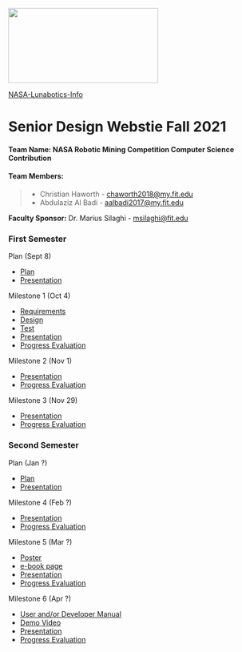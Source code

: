 <img src="https://www.nasa.gov/sites/default/files/thumbnails/image/nasa-logo-web-rgb.jpg"
     width ="300"
     height="150" />
     
[NASA-Lunabotics-Info](https://www.nasa.gov/content/lunabotics-information)
# Senior Design Webstie Fall 2021

#### **Team Name:** NASA Robotic Mining Competition Computer Science Contribution

#### Team Members:

>* Christian Haworth - chaworth2018@my.fit.edu
>* Abdulaziz Al Badi - aalbadi2017@my.fit.edu

**Faculty Sponsor:** Dr. Marius Silaghi - msilaghi@fit.edu

### First Semester

Plan (Sept 8)
* [Plan](https://drive.google.com/file/d/1_8q7mM-AACsWwGsIJsFEBiUEi4ok_QaE/view?usp=sharing)
* [Presentation](https://docs.google.com/presentation/d/1JdSLupcBhTeaAkCFKRA5VnPsDwXsxjjS/edit?usp=sharing&ouid=109925097899709774878&rtpof=true&sd=true)


Milestone 1 (Oct 4)
* [Requirements](https://docs.google.com/document/d/1pzu0VMk5pqB112BviQ9ZjfuQzv4lHs_A_5FeNchNzC8/edit?usp=sharing)
* [Design](https://docs.google.com/document/d/1JJw86_0Xgq4yMErXI_XOkI967VWaRSXoxfOLcvU-xQk/edit?usp=sharing)
* [Test](https://docs.google.com/document/d/1uuGmSTT17d-m7KtJD4fh3sV6-3Pf5d93/edit?usp=sharing&ouid=109925097899709774878&rtpof=true&sd=true)
* [Presentation](https://docs.google.com/presentation/d/1RNreUQcYFDkCLwyrRO-obXabLZfjq5ho/edit?usp=sharing&ouid=109925097899709774878&rtpof=true&sd=true)
* [Progress Evaluation](https://drive.google.com/file/d/14saIfd3R8t7eTu4E9v6WsFuztQyYhe6o/view?usp=sharing)

Milestone 2 (Nov 1)
* [Presentation](https://docs.google.com/presentation/d/1tCnLDUUATNTA00BX779tAzp4KgIftkou88k8YIOdcQo/edit?usp=sharing)
* [Progress Evaluation](https://docs.google.com/document/d/1eUlwAz22wiWvVBOg2DThmJseCLNlwTSz_f-iJnlyhcg/edit?usp=sharing)

Milestone 3 (Nov 29)
* [Presentation](url)
* [Progress Evaluation](url)

### Second Semester

Plan (Jan ?)
* [Plan](url)
* [Presentation](url)

Milestone 4 (Feb ?)
* [Presentation](url)
* [Progress Evaluation](url)

Milestone 5 (Mar ?)
* [Poster](url)
* [e-book page](url)
* [Presentation](url)
* [Progress Evaluation](url)

Milestone 6 (Apr ?)
* [User and/or Developer Manual](url)
* [Demo Video](url)
* [Presentation](url)
* [Progress Evaluation](url)
